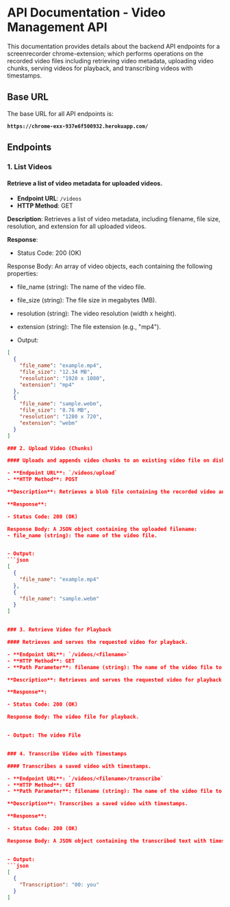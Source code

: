 # API Documentation - Video Management API

This documentation provides details about the backend API endpoints for a screenrecorder chrome-extension; which performs operations on the recorded video files including retrieving video metadata, uploading video chunks, serving videos for playback, and transcribing videos with timestamps.

## Base URL

The base URL for all API endpoints is:

**`https://chrome-exx-937e6f500932.herokuapp.com/`**

## Endpoints

### 1. List Videos

#### Retrieve a list of video metadata for uploaded videos.

- **Endpoint URL**: `/videos`
- **HTTP Method**: GET

**Description**: Retrieves a list of video metadata, including filename, file size, resolution, and extension for all uploaded videos.

**Response**:

- Status Code: 200 (OK)

Response Body: An array of video objects, each containing the following properties:
- file_name (string): The name of the video file.
- file_size (string): The file size in megabytes (MB).
- resolution (string): The video resolution (width x height).
- extension (string): The file extension (e.g., "mp4").


- Output:
```json
[
  {
    "file_name": "example.mp4",
    "file_size": "12.34 MB",
    "resolution": "1920 x 1080",
    "extension": "mp4"
  },
  {
    "file_name": "sample.webm",
    "file_size": "8.76 MB",
    "resolution": "1280 x 720",
    "extension": "webm"
  }
]

### 2. Upload Video (Chunks)

#### Uploads and appends video chunks to an existing video file on disk.

- **Endpoint URL**: `/videos/upload`
- **HTTP Method**: POST

**Description**: Retrieves a blob file containing the recorded video and writes the video to a new file/ appends the video in chunks to an existing video file on disk.

**Response**:

- Status Code: 200 (OK)

Response Body: A JSON object containing the uploaded filename:
- file_name (string): The name of the video file.


- Output:
```json
[
  {
    "file_name": "example.mp4"
  },
  {
    "file_name": "sample.webm"
  }
]


### 3. Retrieve Video for Playback

#### Retrieves and serves the requested video for playback.

- **Endpoint URL**: `/videos/<filename>`
- **HTTP Method**: GET
- **Path Parameter**: filename (string): The name of the video file to retrieve.

**Description**: Retrieves and serves the requested video for playback.

**Response**:

- Status Code: 200 (OK)

Response Body: The video file for playback.


- Output: The video File


### 4. Transcribe Video with Timestamps

#### Transcribes a saved video with timestamps.

- **Endpoint URL**: `/videos/<filename>/transcribe`
- **HTTP Method**: GET
- **Path Parameter**: filename (string): The name of the video file to retrieve.

**Description**: Transcribes a saved video with timestamps.

**Response**:

- Status Code: 200 (OK)

Response Body: A JSON object containing the transcribed text with timestamps.


- Output:
```json
[
  {
    "Transcription": "00: you"
  }
]


